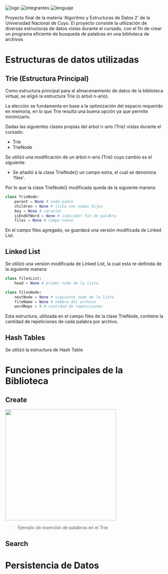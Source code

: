 ![logo](https://i.imgur.com/OL2NjvZ.jpg)
![integrantes](https://img.shields.io/badge/INTEGRANTES-GABRIEL%20P%C3%89REZ%20DIEZ%20%20y%20GABRIEL%20CARRILLO-blue?style=for-the-badge) ![lenguaje](https://img.shields.io/badge/-Python-f2ef3a?logo=python&logoColor=blue&style=for-the-badge)


Proyecto final de la materia 'Algoritmo y Estructuras de Datos 2' de la Universidad Nacional de Cuyo.
El proyecto consiste la utilización de diversas estructuras de datos vistas durante el cursado, con el fin de crear un programa eficiente de busqueda de palabras en una biblioteca de archivos

# Estructuras de datos utilizadas

## **Trie** (Estructura Principal)

Como estructura principal para el almacenamiento de datos de la biblioteca virtual, se eligió la estructura Trie (o árbol n-ario).

La elección se fundamenta en base a la optimización del espacio requerido en memoria, en lo que Trie resulta una buena opción ya que permite minimizarlo.

Dadas las siguientes clases propias del árbol n-ario (Trie) vistas durante el cursado:

* Trie
* TrieNode

Se utilizó una modificación de un árbol n-ario (Trie) cuyo cambio es el siguiente:

* Se añadió a la clase TrieNode() un campo extra, el cual se denomina 'files'.

Por lo que la clase TrieNode() modificada queda de la siguiente manera:

``` python
class TrieNode:
    parent = None # nodo padre
    children = None # lista con nodos hijos
    key = None # caracter
    isEndOfWord = None # indicador fin de palabra
    files = None # campo nuevo
```

En el campo files agregado, se guardará una versión modificada de Linked List.

## **Linked List**

Se utilizó una versión modificada de Linked List, la cual esta re-definida de la siguiente manera:

``` python
class filesList:
    head = None # primer nodo de la lista

class filesNode:
    nextNode = None # siguiente nodo de la lista
    fileName = None # nombre del archivo
    wordReps = 0 # cantidad de repeticiones
```

Esta estructura, utilizada en el campo files de la clase TrieNode, contiene la cantidad de repeticiones de cada palabra por archivo.

## **Hash Tables**

Se utilizó la estructura de Hash Table

# Funciones principales de la Biblioteca


## **Create**

<img src="https://i.imgur.com/cU9fi3p.gif" style="width: 350; height: 350"/>

> Ejemplo de inserción de palabras en el Trie

## **Search**

# Persistencia de Datos



<!-- ``` python
class Trie:
    root = None

class TrieNode:
    parent = None
    children = None
    key = None
    isEndOfWord = None
``` -->
<!-- La modificación del árbol n-ario (Trie) mencionada anteriormente consistirá en: -->
